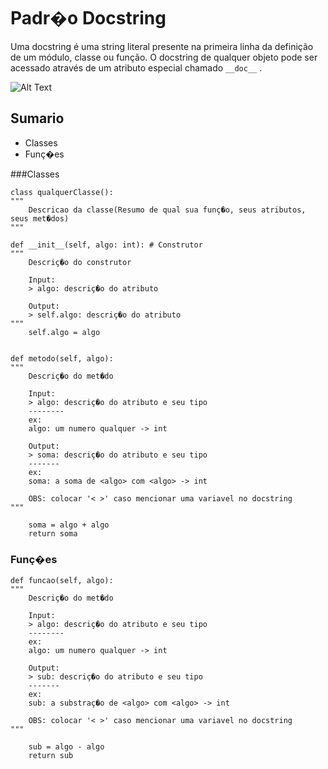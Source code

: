 # Padr�o Docstring
Uma docstring é uma string literal presente na primeira linha da definição de um módulo, classe ou função. O docstring de qualquer objeto pode ser acessado através de um atributo especial chamado `__doc__` .

![Alt Text](https://media.giphy.com/media/PiQejEf31116URju4V/source.gif)

## Sumario
- Classes
- Funç�es

###Classes
```
class qualquerClasse():
"""
    Descricao da classe(Resumo de qual sua funç�o, seus atributos, seus met�dos)   
"""

def __init__(self, algo: int): # Construtor
"""
    Descriç�o do construtor

    Input:
    > algo: descriç�o do atributo

    Output:
    > self.algo: descriç�o do atributo
"""
    self.algo = algo


def metodo(self, algo):
"""
    Descriç�o do met�do

    Input:
    > algo: descriç�o do atributo e seu tipo
    --------
    ex:
    algo: um numero qualquer -> int

    Output:
    > soma: descriç�o do atributo e seu tipo
    -------
    ex:
    soma: a soma de <algo> com <algo> -> int
    
    OBS: colocar '< >' caso mencionar uma variavel no docstring
"""

    soma = algo + algo
    return soma

```

### Funç�es
```
def funcao(self, algo):
"""
    Descriç�o do met�do

    Input:
    > algo: descriç�o do atributo e seu tipo
    --------
    ex:
    algo: um numero qualquer -> int

    Output:
    > sub: descriç�o do atributo e seu tipo
    -------
    ex:
    sub: a substraç�o de <algo> com <algo> -> int

    OBS: colocar '< >' caso mencionar uma variavel no docstring
"""

    sub = algo - algo
    return sub
```